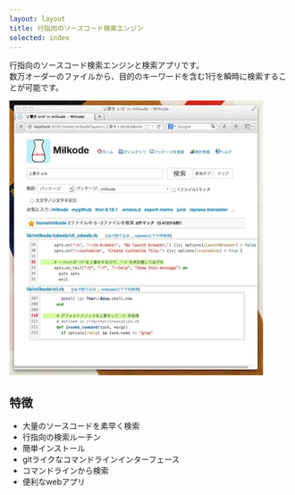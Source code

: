 ```yaml
---
layout: layout
title: 行指向のソースコード検索エンジン
selected: index
---
```

行指向のソースコード検索エンジンと検索アプリです。<br>
数万オーダーのファイルから、目的のキーワードを含む1行を瞬時に検索することが可能です。 

<img alt='milkode web app' src='/images/milkode-web-01.jpg' />

## 特徴
* 大量のソースコードを素早く検索 
* 行指向の検索ルーチン 
* 簡単インストール
* gitライクなコマンドラインインターフェース 
* コマンドラインから検索 
* 便利なwebアプリ
